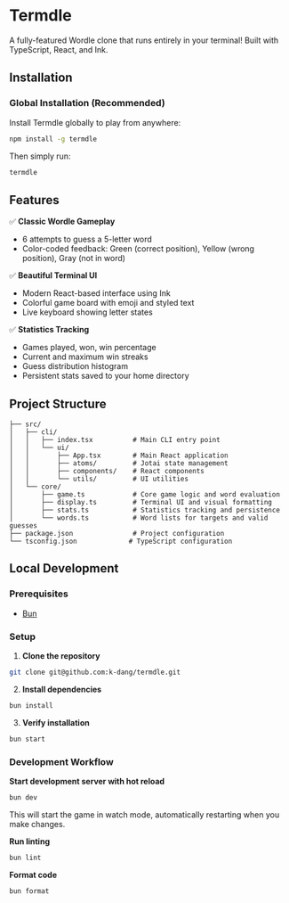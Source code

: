 # Termdle

A fully-featured Wordle clone that runs entirely in your terminal! Built with TypeScript, React, and Ink.

## Installation

### Global Installation (Recommended)

Install Termdle globally to play from anywhere:

```bash
npm install -g termdle
```

Then simply run:

```bash
termdle
```

## Features

✅ **Classic Wordle Gameplay**

- 6 attempts to guess a 5-letter word
- Color-coded feedback: Green (correct position), Yellow (wrong position), Gray (not in word)

✅ **Beautiful Terminal UI**

- Modern React-based interface using Ink
- Colorful game board with emoji and styled text
- Live keyboard showing letter states

✅ **Statistics Tracking**

- Games played, won, win percentage
- Current and maximum win streaks
- Guess distribution histogram
- Persistent stats saved to your home directory

## Project Structure

```
├── src/
│   ├── cli/
│   │   ├── index.tsx          # Main CLI entry point
│   │   └── ui/
│   │       ├── App.tsx        # Main React application
│   │       ├── atoms/         # Jotai state management
│   │       ├── components/    # React components
│   │       └── utils/         # UI utilities
│   └── core/
│       ├── game.ts            # Core game logic and word evaluation
│       ├── display.ts         # Terminal UI and visual formatting
│       ├── stats.ts           # Statistics tracking and persistence
│       └── words.ts           # Word lists for targets and valid guesses
├── package.json               # Project configuration
└── tsconfig.json             # TypeScript configuration
```

## Local Development

### Prerequisites

- [Bun](https://bun.sh)

### Setup

1. **Clone the repository**

```bash
git clone git@github.com:k-dang/termdle.git
```

2. **Install dependencies**

```bash
bun install
```

3. **Verify installation**

```bash
bun start
```

### Development Workflow

**Start development server with hot reload**

```bash
bun dev
```

This will start the game in watch mode, automatically restarting when you make changes.

**Run linting**

```bash
bun lint
```

**Format code**

```bash
bun format
```
